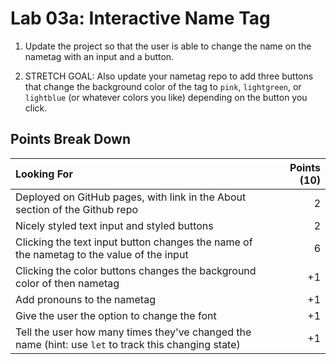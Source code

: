 Lab 03a: Interactive Name Tag
===

1) Update the project so that the user is able to change the name on the nametag with an input and a button.

1) STRETCH GOAL: Also update your nametag repo to add three buttons that change the background color of the tag to `pink`, `lightgreen`, or `lightblue` (or whatever colors you like) depending on the button you click.

## Points Break Down

Looking For | Points (10)
:--|--:
Deployed on GitHub pages, with link in the About section of the Github repo | 2
Nicely styled text input and styled buttons | 2
Clicking the text input button changes the name of the nametag to the value of the input | 6
Clicking the color buttons changes the background color of then nametag | +1
Add pronouns to the nametag | +1
Give the user the option to change the font | +1
Tell the user how many times they've changed the name (hint: use `let` to track this changing state) | +1
